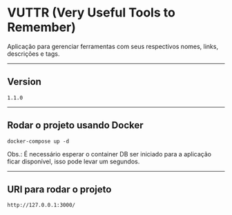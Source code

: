 # VUTTR (Very Useful Tools to Remember)

Aplicação para gerenciar ferramentas com seus respectivos nomes, links, descrições e tags.

---

## Version

```1.1.0```

---

## Rodar o projeto usando Docker

```docker-compose up -d```

Obs.: É necessário esperar o container DB ser iniciado para a aplicação ficar disponível, isso pode levar um segundos.


---

## URl para rodar o projeto

```http://127.0.0.1:3000/```
